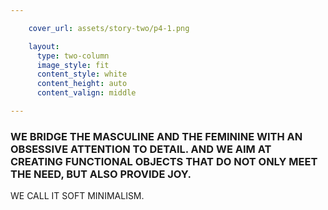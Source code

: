 ```yaml
---

    cover_url: assets/story-two/p4-1.png

    layout:
      type: two-column
      image_style: fit
      content_style: white
      content_height: auto
      content_valign: middle

---
```


<h3>
  WE BRIDGE THE MASCULINE AND THE FEMININE WITH AN OBSESSIVE ATTENTION TO DETAIL. AND WE AIM AT CREATING FUNCTIONAL OBJECTS THAT DO NOT ONLY MEET THE NEED, BUT ALSO PROVIDE JOY. 
</h3>

WE CALL IT SOFT MINIMALISM.